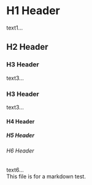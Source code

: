 # H1 Header
text1...

## H2 Header
### H3 Header
text3...

### H3 Header
text3...
#### H4 Header
##### H5 Header
###### H6 Header
text6...<br/>
This file is for a markdown test.
